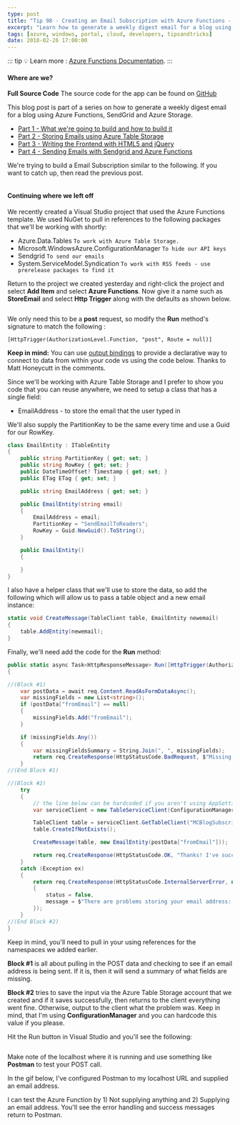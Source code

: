 ```yaml
---
type: post
title: "Tip 98 - Creating an Email Subscription with Azure Functions - Storing Emails"
excerpt: "Learn how to generate a weekly digest email for a blog using Azure Functions, SendGrid and Azure Storage"
tags: [azure, windows, portal, cloud, developers, tipsandtricks]
date: 2018-02-26 17:00:00
---
```


::: tip
:bulb: Learn more : [Azure Functions Documentation](https://docs.microsoft.com/azure/azure-functions/?WT.mc_id=docs-azuredevtips-micrum).
:::

#### Where are we?

**Full Source Code** The source code for the app can be found on [GitHub](https://github.com/mbcrump/EmailSubscription?WT.mc_id=github-azuredevtips-micrum)


This blog post is part of a series on how to generate a weekly digest email for a blog using Azure Functions, SendGrid and Azure Storage.

* [Part 1 - What we're going to build and how to build it](https://microsoft.github.io/AzureTipsAndTricks/blog/tip97.html)
* [Part 2 - Storing Emails using Azure Table Storage](https://microsoft.github.io/AzureTipsAndTricks/blog/tip98.html)
* [Part 3 - Writing the Frontend with HTML5 and jQuery](https://microsoft.github.io/AzureTipsAndTricks/blog/tip99.html)
* [Part 4 - Sending Emails with Sendgrid and Azure Functions](https://microsoft.github.io/AzureTipsAndTricks/blog/tip100.html)

We're trying to build a Email Subscription similar to the following. If you want to catch up, then read the previous post.

<img :src="$withBase('/files/emailsub1.png')">

#### Continuing where we left off

We recently created a Visual Studio project that used the Azure Functions template. We used NuGet to pull in references to the following packages that we'll be working with shortly:

* Azure.Data.Tables `To work with Azure Table Storage.`
* Microsoft.WindowsAzure.ConfigurationManager `To hide our API keys`
* Sendgrid `To send our emails`
* System.ServiceModel.Syndication `To work with RSS feeds - use prerelease packages to find it`

Return to the project we created yesterday and right-click the project and select **Add Item** and select **Azure Functions**. Now give it a name such as **StoreEmail** and select **Http Trigger** along with the defaults as shown below.

<img :src="$withBase('/files/emailsub6.png')">

We only need this to be a **post** request, so modify the **Run** method's signature to match the following :

`[HttpTrigger(AuthorizationLevel.Function, "post", Route = null)]`

**Keep in mind:** You can use [output bindings](https://docs.microsoft.com/azure/azure-functions/functions-triggers-bindings?WT.mc_id=docs-azuredevtips-micrum) to provide a declarative way to connect to data from within your code vs using the code below. Thanks to Matt Honeycutt in the comments.

Since we'll be working with Azure Table Storage and I prefer to show you code that you can reuse anywhere, we need to setup a class that has a single field:

* EmailAddress - to store the email that the user typed in

We'll also supply the PartitionKey to be the same every time and use a Guid for our RowKey.

```csharp
class EmailEntity : ITableEntity
{
    public string PartitionKey { get; set; }
    public string RowKey { get; set; }
    public DateTimeOffset? Timestamp { get; set; }
    public ETag ETag { get; set; }

    public string EmailAddress { get; set; }

    public EmailEntity(string email)
    {
        EmailAddress = email;
        PartitionKey = "SendEmailToReaders";
        RowKey = Guid.NewGuid().ToString();
    }

    public EmailEntity()
    {

    }
}

```

I also have a helper class that we'll use to store the data, so add the following which will allow us to pass a table object and a new email instance:

```csharp
static void CreateMessage(TableClient table, EmailEntity newemail)
{
    table.AddEntity(newemail);
}
```

Finally, we'll need add the code for the **Run** method:

```csharp
public static async Task<HttpResponseMessage> Run([HttpTrigger(AuthorizationLevel.Function, "post", Route = null)]HttpRequestMessage req, TraceWriter log)
{

//(Block #1)
    var postData = await req.Content.ReadAsFormDataAsync();
    var missingFields = new List<string>();
    if (postData["fromEmail"] == null)
    {
        missingFields.Add("fromEmail");
    }

    if (missingFields.Any())
    {
        var missingFieldsSummary = String.Join(", ", missingFields);
        return req.CreateResponse(HttpStatusCode.BadRequest, $"Missing field(s): {missingFieldsSummary}");
    }
//(End Block #1)

//(Block #2)
    try
    {
        // the line below can be hardcoded if you aren't using AppSettings
        var serviceClient = new TableServiceClient(ConfigurationManager.AppSettings["TableStorageConnString"]);

        TableClient table = serviceClient.GetTableClient("MCBlogSubscribers");
        table.CreateIfNotExists();

        CreateMessage(table, new EmailEntity(postData["fromEmail"]));

        return req.CreateResponse(HttpStatusCode.OK, "Thanks! I've successfully received your request. "); //
    }
    catch (Exception ex)
    {
        return req.CreateResponse(HttpStatusCode.InternalServerError, new
        {
            status = false,
            message = $"There are problems storing your email address: {ex.GetType()}"
        });
    }
//(End Block #2)
}
```

Keep in mind, you'll need to pull in your using references for the namespaces we added earlier.


**Block #1** is all about pulling in the POST data and checking to see if an email address is being sent. If it is, then it will send a summary of what fields are missing.

**Block #2** tries to save the input via the Azure Table Storage account that we created and if it saves successfully, then returns to the client everything went fine. Otherwise, output to the client what the problem was. Keep in mind, that I'm using **ConfigurationManager** and you can hardcode this value if you please.

Hit the Run button in Visual Studio and you'll see the following:

<img :src="$withBase('/files/emailsub7.png')">

Make note of the localhost where it is running and use something like **Postman** to test your POST call.

In the gif below, I've configured Postman to my localhost URL and supplied an email address.

I can test the Azure Function by 1) Not supplying anything and 2) Supplying an email address. You'll see the error handling and success messages return to Postman.

<img :src="$withBase('/files/emailsub7.gif')">

